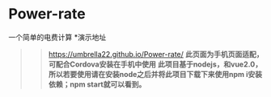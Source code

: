 # Power-rate
一个简单的电费计算
*演示地址  
>  > https://umbrella22.github.io/Power-rate/
>  **此页面为手机页面适配，可配合Cordova安装在手机中使用**
>  **此项目基于nodejs，和vue2.0，所以若要使用请在安装node之后并将此项目下载下来使用npm i安装依赖；npm start就可以看到。**

